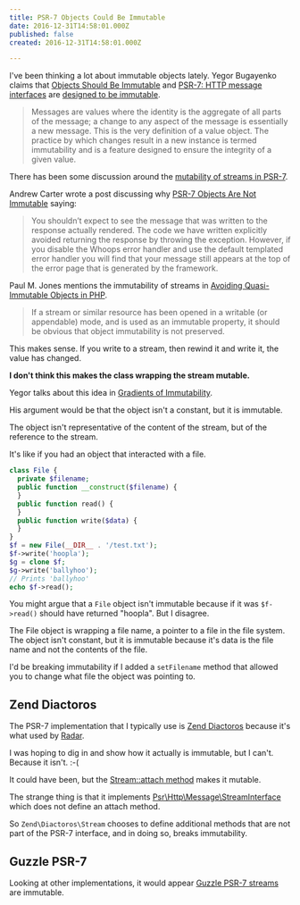 ```yaml
---
title: PSR-7 Objects Could Be Immutable
date: 2016-12-31T14:58:01.000Z
published: false
created: 2016-12-31T14:58:01.000Z

---
```


I've been thinking a lot about immutable objects lately. Yegor Bugayenko claims that [Objects Should Be Immutable](http://www.yegor256.com/2014/06/09/objects-should-be-immutable.html) and [PSR-7: HTTP message interfaces](http://www.php-fig.org/psr/psr-7/) are [designed to be immutable](http://www.php-fig.org/psr/psr-7/meta/#why-value-objects).

> Messages are values where the identity is the aggregate of all parts of the message; a change to any aspect of the message is essentially a new message. This is the very definition of a value object. The practice by which changes result in a new instance is termed immutability and is a feature designed to ensure the integrity of a given value.

There has been some discussion around the [mutability of streams in PSR-7](http://www.php-fig.org/psr/psr-7/meta/#why-are-streams-mutable).

Andrew Carter wrote a post discussing why [PSR-7 Objects Are Not Immutable](http://andrewcarteruk.github.io/programming/2016/05/22/psr-7-is-not-immutable.html) saying:

> You shouldn’t expect to see the message that was written to the response actually rendered. The code we have written explicitly avoided returning the response by throwing the exception. However, if you disable the Whoops error handler and use the default templated error handler you will find that your message still appears at the top of the error page that is generated by the framework.

Paul M. Jones mentions the immutability of streams in [Avoiding Quasi-Immutable Objects in PHP](http://paul-m-jones.com/archives/6400).

> If a stream or similar resource has been opened in a writable (or appendable) mode, and is used as an immutable property, it should be obvious that object immutability is not preserved.

This makes sense. If you write to a stream, then rewind it and write it, the value has changed.

**I don't think this makes the class wrapping the stream mutable.**

Yegor talks about this idea in [Gradients of Immutability](http://www.yegor256.com/2016/09/07/gradients-of-immutability.html).

His argument would be that the object isn't a constant, but it is immutable.

The object isn't representative of the content of the stream, but of the reference to the stream.

It's like if you had an object that interacted with a file.

```php
class File {
  private $filename;
  public function __construct($filename) {
  }
  public function read() {
  }
  public function write($data) {
  }
}
$f = new File(__DIR__ . '/test.txt');
$f->write('hoopla');
$g = clone $f;
$g->write('ballyhoo');
// Prints 'ballyhoo'
echo $f->read();
```

You might argue that a `File` object isn't immutable because if it was `$f->read()` should have returned "hoopla". But I disagree.

The File object is wrapping a file name, a pointer to a file in the file system. The object isn't constant, but it is immutable because it's data is the file name and not the contents of the file.

I'd be breaking immutability if I added a `setFilename` method that allowed you to change what file the object was pointing to.

## Zend Diactoros

The PSR-7 implementation that I typically use is [Zend Diactoros](https://github.com/zendframework/zend-diactoros) because it's what used by [Radar](https://github.com/radarphp/Radar.Project).

I was hoping to dig in and show how it actually is immutable, but I can't. Because it isn't. :-(

It could have been, but the [Stream::attach method](https://github.com/zendframework/zend-diactoros/blob/master/src/Stream.php#L81-L93) makes it mutable.

The strange thing is that it implements [Psr\Http\Message\StreamInterface](https://github.com/php-fig/http-message/blob/master/src/StreamInterface.php) which does not define an attach method.

So `Zend\Diactoros\Stream` chooses to define additional methods that are not part of the PSR-7 interface, and in doing so, breaks immutability.

## Guzzle PSR-7

Looking at other implementations, it would appear [Guzzle PSR-7 streams](https://github.com/guzzle/psr7/blob/master/src/Stream.php) are immutable.

